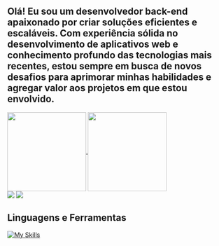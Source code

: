 ## Olá! Eu sou um desenvolvedor back-end apaixonado por criar soluções eficientes e escaláveis. Com experiência sólida no desenvolvimento de aplicativos web e conhecimento profundo das tecnologias mais recentes, estou sempre em busca de novos desafios para aprimorar minhas habilidades e agregar valor aos projetos em que estou envolvido.


<a href="https://github.com/anuraghazra/github-readme-stats">
  <img height= 180em align="center" src="https://github-readme-stats.vercel.app/api?username=LucasPetruci&show_icons=true&theme=tokyonight" />
</a>
<a href="https://github.com/anuraghazra/convoychat">
  <img height= 180em align="center" src="https://github-readme-stats.vercel.app/api/top-langs/?username=LucasPetruci&layout=compact" />
</a>

<div> 
  <a href = "mailto:lucaspetruci100@gmail.com"><img src="https://img.shields.io/badge/-Gmail-%23333?style=for-the-badge&logo=gmail&logoColor=white" target="_blank"></a>
  <a href="https://www.linkedin.com/in/lucaspetruci/" target="_blank"><img src="https://img.shields.io/badge/-LinkedIn-%230077B5?style=for-the-badge&logo=linkedin&logoColor=white" target="_blank"></a> 
</div>


## Linguagens e Ferramentas
[![My Skills](https://skills.thijs.gg/icons?i=java,spring,docker,postgres,figma,git,mysql,py&theme=dark)](https://skills.thijs.gg)
